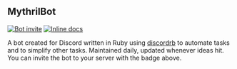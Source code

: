 ## MythrilBot
[![Bot invite](https://img.shields.io/badge/bot-invite-333399.svg)](https://discordapp.com/oauth2/authorize?&client_id=188042215468171264&scope=bot)
[![Inline docs](http://inch-ci.org/github/mr-martinsosa/mythrilbot.svg?branch=master)](http://inch-ci.org/github/mr-martinsosa/mythrilbot)

A bot created for Discord written in Ruby using [discordrb](https://github.com/meew0/discordrb) to automate tasks and to simplify other tasks. Maintained daily, updated whenever ideas hit.
You can invite the bot to your server with the badge above.
